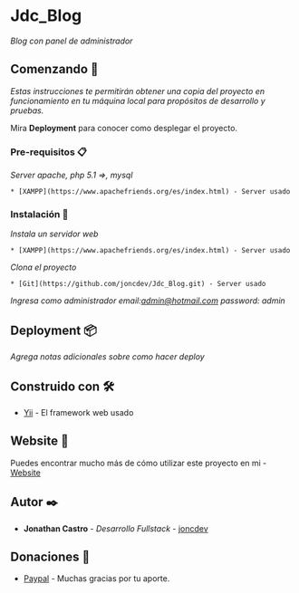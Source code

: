 # Jdc_Blog

_Blog con panel de administrador_

## Comenzando 🚀

_Estas instrucciones te permitirán obtener una copia del proyecto en funcionamiento en tu máquina local para propósitos de desarrollo y pruebas._

Mira **Deployment** para conocer como desplegar el proyecto.

### Pre-requisitos 📋

_Server apache, php 5.1 =>, mysql_

```
* [XAMPP](https://www.apachefriends.org/es/index.html) - Server usado

```
### Instalación 🔧

_Instala un servidor web_

```
* [XAMPP](https://www.apachefriends.org/es/index.html) - Server usado
```

_Clona el proyecto_

```
* [Git](https://github.com/joncdev/Jdc_Blog.git) - Server usado
```

_Ingresa como administrador email:admin@hotmail.com password: admin_

## Deployment 📦

_Agrega notas adicionales sobre como hacer deploy_

## Construido con 🛠️

* [Yii](https://www.yiiframework.com/doc/guide/1.1/es) - El framework web usado

## Website 📖

Puedes encontrar mucho más de cómo utilizar este proyecto en mi - [Website](http://jonathancastrodev.com/)

## Autor ✒️

* **Jonathan Castro** - *Desarrollo Fullstack* - [joncdev](https://github.com/joncdev)

## Donaciones 🎁

* [Paypal](https://paypal.me/programadorjonathan?locale.x=es_XC) - Muchas gracias por tu aporte.


